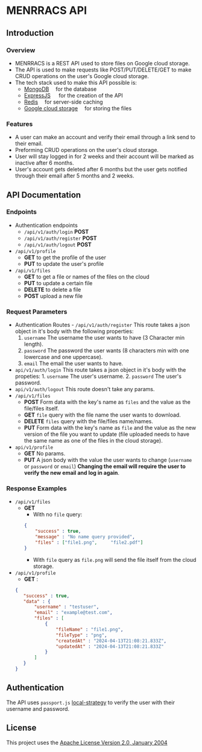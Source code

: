 # MENRRACS API

## Introduction

   ### Overview
   - MENRRACS is a REST API used to store files on Google cloud storage.
   - The API is used to make requests like POST/PUT/DELETE/GET to make CRUD operations on the user's Google cloud storage.
   - The tech stack used to make this API possible is:
      - [MongoDB](https://mongodb.com/) <img src="https://encrypted-tbn0.gstatic.com/images?q=tbn:ANd9GcTNyOe4xJhJFvDUbm1OSFnnEc4plFTvdYrBmOfNf-YUNA&s" width="10" height="10"> for the database
      - [ExpressJS](https://expressjs.com/) <img src="https://adware-technologies.s3.amazonaws.com/uploads/technology/thumbnail/20/express-js.png" width="14" height="14">  for the creation of the API
      - [Redis](https://redis.io/) <img src="https://www.stackery.io/assets/images/posts/redis-cache-cluster-support/featured.svg" width="10" height="10">  for server-side caching
      - [Google cloud storage](https://cloud.google.com/gcp?hl=en) <img src="https://static-00.iconduck.com/assets.00/google-cloud-icon-2048x1646-7admxejz.png" width="10" height="10">  for storing the files

   ### Features
   - A user can make an account and verify their email through a link send to their email.
   - Preforming CRUD operations on the user's cloud storage.
   - User will stay logged in for 2 weeks and their account will be marked as inactive after 6 months.
   - User's account gets deleted after 6 months but the user gets notified through their email after 5 months and 2 weeks.

## API Documentation
   ### Endpoints
   - Authentication endpoints
     - `/api/v1/auth/login` **POST**
     - `/api/v1/auth/register` **POST**
     - `/api/v1/auth/logout` **POST**
   - `/api/v1/profile`
     - **GET** to get the profile of the user
     - **PUT** to update the user's profile
   - `/api/v1/files`
     - **GET** to get a file or names of the files on the cloud
     - **PUT** to update a certain file
     - **DELETE** to delete a file
     - **POST** upload a new file
   ### Request Parameters
   - Authentication Routes
    - `/api/v1/auth/register`
        This route takes a json object in it's body with the following properties:
        1. `username` The username the user wants to have (3 Character min length).
        2. `password` The password the user wants (8 characters min with one lowercase and one uppercase).
        3. `email` The email the user wants to have.
   - `api/v1/auth/login`
        This route takes a json object in it's body with the propeties:
          1. `username` The user's username.
          2. `password` The user's password.
   - `api/v1/auth/logout`
        This route doesn't take any params.
   - `/api/v1/files`
      - **POST** Form data with the key's name as `files` and the value as the file/files itself.
      - **GET** `file` query with the file name the user wants to download.
      - **DELETE** `files` query with the file/files name/names.
      - **PUT** Form data with the key's name as `file` and the value as the new version of the file you want to update (file uploaded needs to have the same name as one of the files in the cloud storage).
   - `api/v1/profile`
     - **GET** No params.
     - **PUT** A json body with the value the user wants to change (`username` or `password` or `email`) **Changing the email will require the user to verify the new email and log in again**.
   ### Response Examples
   - `/api/v1/files`
     - **GET** 
       - With no `file` query:
        ```json
        {
            "success" : true,
            "message" : "No name query provided",
            "files" : ["file1.png",     "file2.pdf"]
        }
        ```
       - With `file` query as `file.png` will send the file itself from the cloud storage.
   - `/api/v1/profile`
     - **GET** : 
     ```json
     {
        "success" : true,
        "data" : {
            "username" : "testuser",
            "email" : "example@test.com",
            "files" : [
                {
                    "fileName" : "file1.png",
                    "fileType" : "png",
                    "createdAt" : "2024-04-13T21:08:21.833Z",
                    "updatedAt" : "2024-04-13T21:08:21.833Z"
                }
            ]
        }
     }
     ```

## Authentication
   The API uses `passport.js` [local-strategy](https://www.passportjs.org/packages/passport-local/) to verify the user with their username and password.

## License
  This project uses the [Apache License Version 2.0, January 2004](LICENSE)
